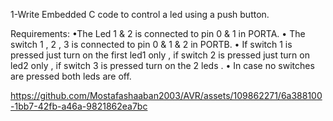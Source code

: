 1-Write Embedded C code to control a led using a push
button.

Requirements:
•The Led 1 & 2 is connected to pin 0 & 1 in PORTA.
• The switch 1 , 2 , 3 is connected to pin 0 & 1 & 2 in PORTB.
• If switch 1 is pressed just turn on the first led1 only , if switch
2 is pressed just turn on led2 only , if switch 3 is pressed turn
on the 2 leds .
• In case no switches are pressed both leds are off.



https://github.com/Mostafashaaban2003/AVR/assets/109862271/6a388100-1bb7-42fb-a46a-9821862ea7bc

